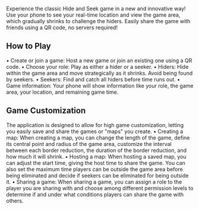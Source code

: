Experience the classic Hide and Seek game in a new and innovative way! Use your phone to see your real-time location and view the game area, which gradually shrinks to challenge the hiders. Easily share the game with friends using a QR code, no servers required!

## How to Play
• Create or join a game: Host a new game or join an existing one using a QR code.
• Choose your role: Play as either a hider or a seeker.
• Hiders: Hide within the game area and move strategically as it shrinks. Avoid being found by seekers.
• Seekers: Find and catch all hiders before time runs out.
• Game information: Your phone will show information like your role, the game area, your location, and remaining game time.

## Game Customization
The application is designed to allow for high game customization, letting you easily save and share the games or "maps" you create.
• Creating a map: When creating a map, you can change the length of the game, define its central point and radius of the game area, customize the interval between each border reduction, the duration of the border reduction, and how much it will shrink.
• Hosting a map: When hosting a saved map, you can adjust the start time, giving the host time to share the game. You can also set the maximum time players can be outside the game area before being eliminated and decide if seekers can be eliminated for being outside it.
• Sharing a game: When sharing a game, you can assign a role to the player you are sharing with and choose among different permission levels to determine if and under what conditions players can share the game with others.
